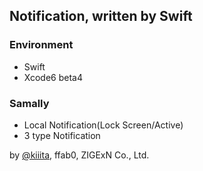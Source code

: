 ## Notification, written by Swift

### Environment
- Swift
- Xcode6 beta4

### Samally
- Local Notification(Lock Screen/Active)
- 3 type Notification

by [@kiiita](https://twitter.com/kiiita), ffab0, ZIGExN Co., Ltd.
